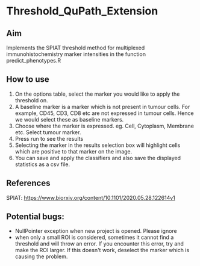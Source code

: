 # Threshold_QuPath_Extension  


## Aim
Implements the SPIAT threshold method for multiplexed immunohistochemistry marker intensities in the function predict_phenotypes.R

## How to use
1. On the options table, select the marker you would like to apply the threshold on. 
2. A baseline marker is a marker which is not present in tumour cells. For example, CD45, CD3, CD8 etc are not expressed in tumour cells. Hence we would select these as baseline markers. 
3. Choose where the marker is expressed. eg. Cell, Cytoplasm, Membrane etc. Select tumour marker. 
4. Press run to see the results
5. Selecting the marker in the results selection box will highlight cells which are positive to that marker on the image. 
6. You can save and apply the classifiers and also save the displayed statistics as a csv file. 

## References
SPIAT: https://www.biorxiv.org/content/10.1101/2020.05.28.122614v1

## Potential bugs:
- NullPointer exception when new project is opened. Please ignore
- when only a small ROI is considered, sometimes it cannot find a threshold and will throw an error. If you encounter this error, try and make the ROI larger. If this doesn't work, deselect the marker which is causing the problem. 

